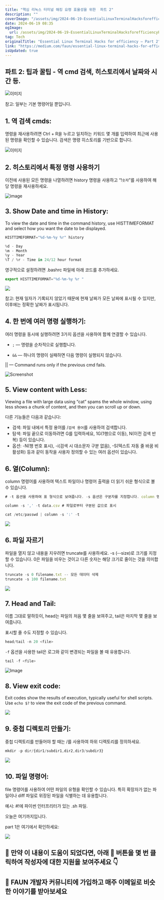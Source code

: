 ```yaml
---
title: "핵심 리눅스 터미널 해킹 요령 효율성을 위한  파트 2"
description: ""
coverImage: "/assets/img/2024-06-19-EssentialLinuxTerminalHacksforefficiencyPart2_0.png"
date: 2024-06-19 08:35
ogImage:
  url: /assets/img/2024-06-19-EssentialLinuxTerminalHacksforefficiencyPart2_0.png
tag: Tech
originalTitle: "Essential Linux Terminal Hacks for efficiency — Part 2"
link: "https://medium.com/faun/essential-linux-terminal-hacks-for-efficiency-part-2-84c1036d8258"
isUpdated: true
---
```


## 파트 2: 팁과 꿀팁 - 역 cmd 검색, 히스토리에서 날짜와 시간 등.

![이미지](/assets/img/2024-06-19-EssentialLinuxTerminalHacksforefficiencyPart2_0.png)

참고: 일부는 기본 명령어일 뿐입니다.

## 1. 역 검색 cmds:

<!-- cozy-coder - 수평 -->

<ins class="adsbygoogle"
     style="display:block"
     data-ad-client="ca-pub-4877378276818686"
     data-ad-slot="1107185301"
     data-ad-format="auto"
     data-full-width-responsive="true"></ins>

<script>
     (adsbygoogle = window.adsbygoogle || []).push({});
</script>

명령을 재사용하려면 Ctrl + R을 누르고 일치하는 키워드 몇 개를 입력하여 최근에 사용된 명령을 확인할 수 있습니다. 검색은 명령 히스토리를 기반으로 합니다.

![이미지](https://miro.medium.com/v2/resize:fit:1400/1*8d6OCQLH_WCzvQCcUpCfcQ.gif)

## 2. 히스토리에서 특정 명령 사용하기

이전에 사용된 모든 명령을 나열하려면 history 명령을 사용하고 “!`숫자`”를 사용하여 해당 명령을 재사용하세요.

<!-- cozy-coder - 수평 -->

<ins class="adsbygoogle"
     style="display:block"
     data-ad-client="ca-pub-4877378276818686"
     data-ad-slot="1107185301"
     data-ad-format="auto"
     data-full-width-responsive="true"></ins>

<script>
     (adsbygoogle = window.adsbygoogle || []).push({});
</script>

![image](/assets/img/2024-06-19-EssentialLinuxTerminalHacksforefficiencyPart2_1.png)

## 3. Show Date and time in History:

To view the date and time in the command history, use HISTTIMEFORMAT and select how you want the date to be displayed.

```js
HISTTIMEFORMAT="%d-%m-%y %r" history

%d - Day
%m - Month
%y - Year
%T / %r - Time in 24/12 hour format
```

<!-- cozy-coder - 수평 -->

<ins class="adsbygoogle"
     style="display:block"
     data-ad-client="ca-pub-4877378276818686"
     data-ad-slot="1107185301"
     data-ad-format="auto"
     data-full-width-responsive="true"></ins>

<script>
     (adsbygoogle = window.adsbygoogle || []).push({});
</script>

영구적으로 설정하려면 .bashrc 파일에 아래 코드를 추가하세요.

```js
export HISTTIMEFORMAT="%d-%m-%y %r "
```

<img src="/assets/img/2024-06-19-EssentialLinuxTerminalHacksforefficiencyPart2_2.png" />

참고: 현재 일자가 기록되지 않았기 때문에 현재 날짜가 모든 날짜에 표시될 수 있지만, 이후에는 정확한 날짜가 표시됩니다.

<!-- cozy-coder - 수평 -->

<ins class="adsbygoogle"
     style="display:block"
     data-ad-client="ca-pub-4877378276818686"
     data-ad-slot="1107185301"
     data-ad-format="auto"
     data-full-width-responsive="true"></ins>

<script>
     (adsbygoogle = window.adsbygoogle || []).push({});
</script>

## 4. 한 번에 여러 명령 실행하기:

여러 명령을 동시에 실행하려면 3가지 옵션을 사용하여 함께 연결할 수 있습니다.

- `;` — 명령을 순차적으로 실행합니다.

- `&&` — 하나의 명령이 실패하면 다음 명령이 실행되지 않습니다.

<!-- cozy-coder - 수평 -->

<ins class="adsbygoogle"
     style="display:block"
     data-ad-client="ca-pub-4877378276818686"
     data-ad-slot="1107185301"
     data-ad-format="auto"
     data-full-width-responsive="true"></ins>

<script>
     (adsbygoogle = window.adsbygoogle || []).push({});
</script>

|| — Command runs only if the previous cmd fails.

![Screenshot](/assets/img/2024-06-19-EssentialLinuxTerminalHacksforefficiencyPart2_3.png)

## 5. View content with Less:

Viewing a file with large data using “cat” spams the whole window, using less shows a chunk of content, and then you can scroll up or down.

<!-- cozy-coder - 수평 -->

<ins class="adsbygoogle"
     style="display:block"
     data-ad-client="ca-pub-4877378276818686"
     data-ad-slot="1107185301"
     data-ad-format="auto"
     data-full-width-responsive="true"></ins>

<script>
     (adsbygoogle = window.adsbygoogle || []).push({});
</script>

다른 기능들은 다음과 같습니다:

- 검색: 파일 내에서 특정 용어를 /`검색 용어`를 사용하여 검색합니다.
- 탐색: 파일 끝으로 이동하려면 G를 입력하세요, 1G(1행으로 이동), N(이전 검색 반복) 등이 있습니다.
- 옵션: -N(행 번호 표시), -i(검색 시 대소문자 구분 없음), -S(텍스트 자동 줄 바꿈 비활성화) 등과 같이 동작을 사용자 정의할 수 있는 여러 옵션이 있습니다.

## 6. 열(Column):

column 명령어를 사용하여 텍스트 파일이나 명령어 출력을 더 읽기 쉬운 형식으로 볼 수 있습니다.

<!-- cozy-coder - 수평 -->

<ins class="adsbygoogle"
     style="display:block"
     data-ad-client="ca-pub-4877378276818686"
     data-ad-slot="1107185301"
     data-ad-format="auto"
     data-full-width-responsive="true"></ins>

<script>
     (adsbygoogle = window.adsbygoogle || []).push({});
</script>

```js
# -t 옵션을 사용하여 표 형식으로 보여줍니다. -s 옵션은 구분자를 지정합니다. column 명령어로 실행하거나 다른 명령어의 출력을 column으로 파이핑하세요.

column -s ',' -t data.csv # 파일로부터 구분된 값으로 표시

cat /etc/passwd | column -s ':' -t
```

<img src="/assets/img/2024-06-19-EssentialLinuxTerminalHacksforefficiencyPart2_4.png" />

## 6. 파일 자르기

<!-- cozy-coder - 수평 -->

<ins class="adsbygoogle"
     style="display:block"
     data-ad-client="ca-pub-4877378276818686"
     data-ad-slot="1107185301"
     data-ad-format="auto"
     data-full-width-responsive="true"></ins>

<script>
     (adsbygoogle = window.adsbygoogle || []).push({});
</script>

파일을 열지 않고 내용을 지우려면 truncate를 사용하세요. -s (--size)로 크기를 지정할 수 있습니다. 0은 파일을 비우는 것이고 다른 숫자는 해당 크기로 줄이는 것을 의미합니다.

```js
truncate -s 0 filename.txt -- 모든 데이터 삭제
truncate -s 100 filename.txt
```

<img src="/assets/img/2024-06-19-EssentialLinuxTerminalHacksforefficiencyPart2_5.png" />

## 7. Head and Tail:

<!-- cozy-coder - 수평 -->

<ins class="adsbygoogle"
     style="display:block"
     data-ad-client="ca-pub-4877378276818686"
     data-ad-slot="1107185301"
     data-ad-format="auto"
     data-full-width-responsive="true"></ins>

<script>
     (adsbygoogle = window.adsbygoogle || []).push({});
</script>

이름 그대로 말하듯이, head는 파일의 처음 몇 줄을 보여주고, tail은 마지막 몇 줄을 보여줍니다.

표시할 줄 수도 지정할 수 있습니다.

```js
head/tail -n 20 <file>
```

`-f` 옵션을 사용한 tail은 로그와 같이 변경되는 파일을 볼 때 유용합니다.

<!-- cozy-coder - 수평 -->

<ins class="adsbygoogle"
     style="display:block"
     data-ad-client="ca-pub-4877378276818686"
     data-ad-slot="1107185301"
     data-ad-format="auto"
     data-full-width-responsive="true"></ins>

<script>
     (adsbygoogle = window.adsbygoogle || []).push({});
</script>

```js
tail -f <file>
```

![Image](/assets/img/2024-06-19-EssentialLinuxTerminalHacksforefficiencyPart2_6.png)

## 8. View exit code:

Exit codes show the results of execution, typically useful for shell scripts. Use `echo $?` to view the exit code of the previous command.

<!-- cozy-coder - 수평 -->

<ins class="adsbygoogle"
     style="display:block"
     data-ad-client="ca-pub-4877378276818686"
     data-ad-slot="1107185301"
     data-ad-format="auto"
     data-full-width-responsive="true"></ins>

<script>
     (adsbygoogle = window.adsbygoogle || []).push({});
</script>

<img src="/assets/img/2024-06-19-EssentialLinuxTerminalHacksforefficiencyPart2_7.png" />

## 9. 중첩 디렉토리 만들기:

중첩 디렉토리를 만들어야 할 때는 /를 사용하여 하위 디렉토리를 정의하세요.

```js
mkdir -p dir/{dir1/subdir1,dir2,dir3/subdir3}
```

<!-- cozy-coder - 수평 -->

<ins class="adsbygoogle"
     style="display:block"
     data-ad-client="ca-pub-4877378276818686"
     data-ad-slot="1107185301"
     data-ad-format="auto"
     data-full-width-responsive="true"></ins>

<script>
     (adsbygoogle = window.adsbygoogle || []).push({});
</script>

<img src="/assets/img/2024-06-19-EssentialLinuxTerminalHacksforefficiencyPart2_8.png" />

## 10. 파일 명령어:

file 명령어를 사용하여 어떤 파일의 유형을 확인할 수 있습니다. 특히 확장자가 없는 파일이나 diff 파일로 위장된 파일을 식별하는 데 유용합니다.

예시: #!에 파이썬 인터프리터가 있는 .sh 파일.

<!-- cozy-coder - 수평 -->

<ins class="adsbygoogle"
     style="display:block"
     data-ad-client="ca-pub-4877378276818686"
     data-ad-slot="1107185301"
     data-ad-format="auto"
     data-full-width-responsive="true"></ins>

<script>
     (adsbygoogle = window.adsbygoogle || []).push({});
</script>

오늘은 여기까지입니다.

part 1은 여기에서 확인하세요:

<img src="/assets/img/2024-06-19-EssentialLinuxTerminalHacksforefficiencyPart2_10.png" />

<!-- cozy-coder - 수평 -->

<ins class="adsbygoogle"
     style="display:block"
     data-ad-client="ca-pub-4877378276818686"
     data-ad-slot="1107185301"
     data-ad-format="auto"
     data-full-width-responsive="true"></ins>

<script>
     (adsbygoogle = window.adsbygoogle || []).push({});
</script>

## 👋 만약 이 내용이 도움이 되었다면, 아래 👏 버튼을 몇 번 클릭하여 작성자에 대한 지원을 보여주세요 👇

## 🚀 FAUN 개발자 커뮤니티에 가입하고 매주 이메일로 비슷한 이야기를 받아보세요
